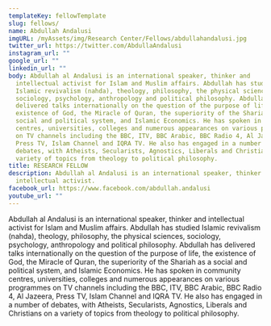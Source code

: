 ```yaml
---
templateKey: fellowTemplate
slug: fellows/
name: Abdullah Andalusi
imgURL: /myAssets/img/Research Center/Fellows/abdullahandalusi.jpg
twitter_url: https://twitter.com/AbdullaAndalusi
instagram_url: ""
google_url: ""
linkedin_url: ""
body: Abdullah al Andalusi is an international speaker, thinker and
  intellectual activist for Islam and Muslim affairs. Abdullah has studied
  Islamic revivalism (nahda), theology, philosophy, the physical sciences,
  sociology, psychology, anthropology and political philosophy. Abdullah has
  delivered talks internationally on the question of the purpose of life, the
  existence of God, the Miracle of Quran, the superiority of the Shariah as a
  social and political system, and Islamic Economics. He has spoken in community
  centres, universities, colleges and numerous appearances on various programmes
  on TV channels including the BBC, ITV, BBC Arabic, BBC Radio 4, Al Jazeera,
  Press TV, Islam Channel and IQRA TV. He also has engaged in a number of
  debates, with Atheists, Secularists, Agnostics, Liberals and Christians on a
  variety of topics from theology to political philosophy.
title: RESEARCH FELLOW
description: Abdullah al Andalusi is an international speaker, thinker and
  intellectual activist.
facebook_url: https://www.facebook.com/abdullah.andalusi
youtube_url: ""
---
```

Abdullah al Andalusi is an international speaker, thinker and intellectual activist for Islam and Muslim affairs. Abdullah has studied Islamic revivalism (nahda), theology, philosophy, the physical sciences, sociology, psychology, anthropology and political philosophy. Abdullah has delivered talks internationally on the question of the purpose of life, the existence of God, the Miracle of Quran, the superiority of the Shariah as a social and political system, and Islamic Economics. He has spoken in community centres, universities, colleges and numerous appearances on various programmes on TV channels including the BBC, ITV, BBC Arabic, BBC Radio 4, Al Jazeera, Press TV, Islam Channel and IQRA TV. He also has engaged in a number of debates, with Atheists, Secularists, Agnostics, Liberals and Christians on a variety of topics from theology to political philosophy.